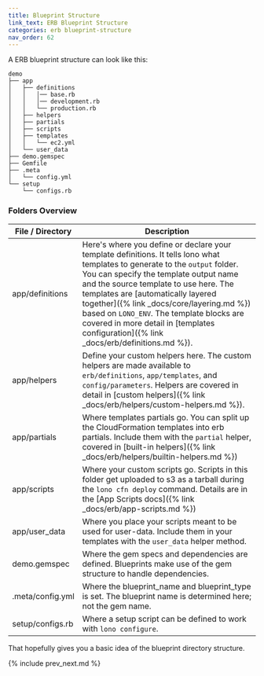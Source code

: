 ```yaml
---
title: Blueprint Structure
link_text: ERB Blueprint Structure
categories: erb blueprint-structure
nav_order: 62
---
```


A ERB blueprint structure can look like this:

    demo
    ├── app
    │   ├── definitions
    │   │   │── base.rb
    │   │   │── development.rb
    │   │   └── production.rb
    │   ├── helpers
    │   ├── partials
    │   ├── scripts
    │   ├── templates
    │   │   └── ec2.yml
    │   └── user_data
    ├── demo.gemspec
    ├── Gemfile
    ├── .meta
    │   └── config.yml
    └── setup
        └── configs.rb

### Folders Overview

File / Directory  | Description
------------- | -------------
app/definitions | Here's where you define or declare your template definitions. It tells lono what templates to generate to the `output` folder.  You can specify the template output name and the source template to use here. The templates are [automatically layered together]({% link _docs/core/layering.md %}) based on `LONO_ENV`.  The template blocks are covered in more detail in [templates configuration]({% link _docs/erb/definitions.md %}).
app/helpers | Define your custom helpers here. The custom helpers are made available to `erb/definitions`, `app/templates`, and `config/parameters`. Helpers are covered in detail in [custom helpers]({% link _docs/erb/helpers/custom-helpers.md %}).
app/partials | Where templates partials go. You can split up the CloudFormation templates into erb partials. Include them with the `partial` helper, covered in [built-in helpers]({% link _docs/erb/helpers/builtin-helpers.md %})
app/scripts | Where your custom scripts go. Scripts in this folder get uploaded to s3 as a tarball during the `lono cfn deploy` command. Details are in the [App Scripts docs]({% link _docs/erb/app-scripts.md %})
app/user_data | Where you place your scripts meant to be used for user-data. Include them in your templates with the `user_data` helper method.
demo.gemspec | Where the gem specs and dependencies are defined.  Blueprints make use of the gem structure to handle dependencies.
.meta/config.yml | Where the blueprint_name and blueprint_type is set.  The blueprint name is determined here; not the gem name.
setup/configs.rb | Where a setup script can be defined to work with `lono configure`.

That hopefully gives you a basic idea of the blueprint directory structure.

{% include prev_next.md %}
